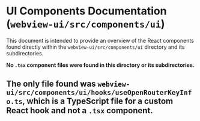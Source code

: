 # UI Components Documentation (`webview-ui/src/components/ui`)

This document is intended to provide an overview of the React components found directly within the `webview-ui/src/components/ui` directory and its subdirectories.

**No `.tsx` component files were found in this directory or its subdirectories.**

The only file found was `webview-ui/src/components/ui/hooks/useOpenRouterKeyInfo.ts`, which is a TypeScript file for a custom React hook and not a `.tsx` component.
---
